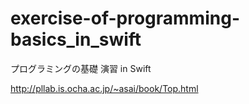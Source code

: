 # exercise-of-programming-basics_in_swift
プログラミングの基礎 演習 in Swift

http://pllab.is.ocha.ac.jp/~asai/book/Top.html
